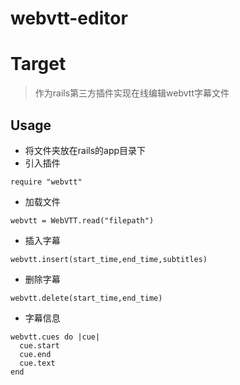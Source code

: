 # webvtt-editor
Target
=========================
>作为rails第三方插件实现在线编辑webvtt字幕文件

Usage
---------------------------------------------
* 将文件夹放在rails的app目录下
* 引入插件
 ```
 require "webvtt"  
 ```
 
* 加载文件

 ```
 webvtt = WebVTT.read("filepath")
 ``` 
 
* 插入字幕

 ```
 webvtt.insert(start_time,end_time,subtitles)
 ``` 
 
* 删除字幕
 ```
 webvtt.delete(start_time,end_time)
 ```
 
* 字幕信息

 ```
 webvtt.cues do |cue|
   cue.start
   cue.end
   cue.text
 end
 ```  
